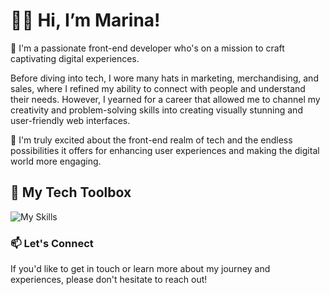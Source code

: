# 👋🏼 Hi, I’m Marina!

🌊 I'm a passionate front-end developer who's on a mission to craft captivating digital experiences. 

Before diving into tech, I wore many hats in marketing, merchandising, and sales, where I refined my ability to connect with people and understand their needs. However, I yearned for a career that allowed me to channel my creativity and problem-solving skills into creating visually stunning and user-friendly web interfaces.

🌟 I'm truly excited about the front-end realm of tech and the endless possibilities it offers for enhancing user experiences and making the digital world more engaging.


## 💼 My Tech Toolbox
![My Skills](https://skillicons.dev/icons?i=html,css,js,react,nodejs,express,mongodb,git,bootstrap,netlify,aws,docker,dotnet)

### 📫 Let's Connect
If you'd like to get in touch or learn more about my journey and experiences, please don't hesitate to reach out!

